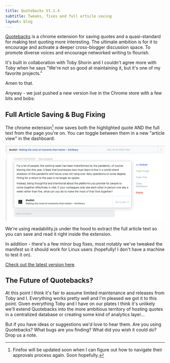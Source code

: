 ```yaml
---
title: Quotebacks V1.1.4
subtitle: Tweaks, fixes and full article saving
layout: blog
---
```


[Quotebacks](https://quotebacks.net/) is a chrome extension for saving quotes and a quasi-standard for making text quoting more interesting. The ultimate ambition is for it to encourage and activate a deeper cross-blogger discussion space. To promote diverse voices and encourage networked writing to flourish.

It's built in collaboration with Toby Shorin and I couldn't agree more with Toby when he says "We're not so good at maintaining it, but it's one of my favorite projects."

Amen to that.

Anyway - we just pushed a new version live in the Chrome store with a few bits and bobs:

## Full Article Saving & Bug Fixing

The chrome extension[^firefox] now saves both the highlighted quote AND the full text from the page you're on. You can toggle between them in a new "article view" in the dashboard:

[^firefox]: Firefox will be updated soon when I can figure out how to navigate their approvals process again. Soon hopefully.

![](/images/quotebacks-article-view.png)

We're using readability.js under the hood to extract the full article text so you can save and read it right inside the extension.

In addition - there's a few minor bug fixes, most notably we've tweaked the manifest so it should work for Linux users (hopefully! I don't have a machine to test it on).

[Check out the latest version here](https://chrome.google.com/webstore/detail/quotebacks-quote-the-web/makakhdegdcmmbbhepafcghpdkbemach).

## The Future of Quotebacks?

At this point I think it's fair to assume limited maintenance and releases from Toby and I. Everything works pretty well and I'm pleased we got it to this point. Given everything Toby and I have on our plates I think it's unlikely we'll extend Quotebacks into the more ambitious territory of hosting quotes in a centralized database or creating some kind of analytics layer...

But  if you have ideas or suggestions we'd love to hear them. Are you using Quotebacks? What bugs are you finding? What did you wish it could do? Drop us a note.






